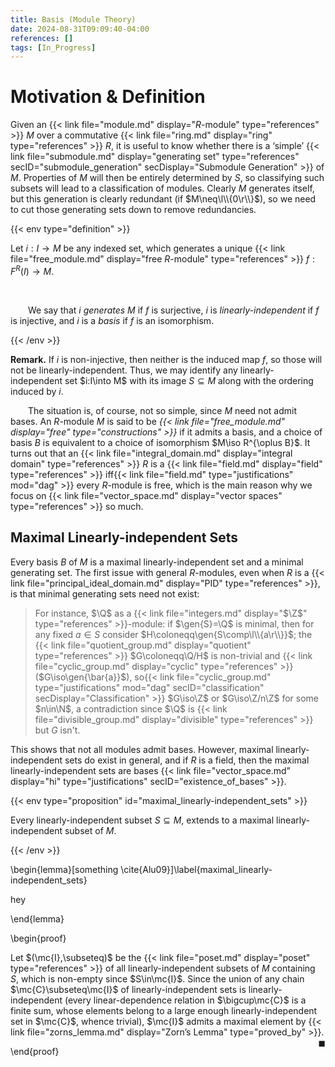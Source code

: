 ```yaml
---
title: Basis (Module Theory)
date: 2024-08-31T09:09:40-04:00
references: []
tags: [In_Progress]
---
```


# Motivation & Definition

Given an {{< link file="module.md" display="$R$-module" type="references" >}} $M$ over a commutative {{< link file="ring.md" display="ring" type="references" >}} $R$, it is useful to know whether there is a ‘simple’ {{< link file="submodule.md" display="generating set" type="references" secID="submodule_generation" secDisplay="Submodule Generation" >}} of $M$. Properties of $M$ will then be entirely determined by $S$, so classifying such subsets will lead to a classification of modules. Clearly $M$ generates itself, but this generation is clearly redundant (if $M\neq\l\\{0\r\\}$), so we need to cut those generating sets down to remove redundancies.

{{< env type="definition" >}}

Let $i:I\to M$ be any indexed set, which generates a unique {{< link file="free_module.md" display="free $R$-module" type="references" >}} $f:F^R(I)\to M$.

<br>

&emsp;&emsp;We say that $i$ *generates* $M$ if $f$ is surjective, $i$ is *linearly-independent* if $f$ is injective, and $i$ is a *basis* if $f$ is an isomorphism.

{{< /env >}}

**Remark.** If $i$ is non-injective, then neither is the induced map $f$, so those will not be linearly-independent. Thus, we may identify any linearly-independent set $i:I\into M$ with its image $S\subseteq M$ along with the ordering induced by $i$.

<div class="space"></div>

&emsp;&emsp;The situation is, of course, not so simple, since $M$ need not admit bases. An $R$-module $M$ is said to be *{{< link file="free_module.md" display="free" type="constructions" >}}* if it admits a basis, and a choice of basis $B$ is equivalent to a choice of isomorphism $M\iso R^{\oplus B}$. It turns out that an {{< link file="integral_domain.md" display="integral domain" type="references" >}} $R$ is a {{< link file="field.md" display="field" type="references" >}} iff{{< link file="field.md" type="justifications" mod="dag" >}} every $R$-module is free, which is the main reason why we focus on {{< link file="vector_space.md" display="vector spaces" type="references" >}} so much.

## Maximal Linearly-independent Sets

Every basis $B$ of $M$ is a maximal linearly-independent set and a minimal generating set. The first issue with general $R$-modules, even when $R$ is a {{< link file="principal_ideal_domain.md" display="PID" type="references" >}}, is that minimal generating sets need not exist:

> For instance, $\Q$ as a {{< link file="integers.md" display="$\Z$" type="references" >}}-module: if $\gen{S}=\Q$ is minimal, then for any fixed $a\in S$ consider $H\coloneqq\gen{S\comp\l\\{a\r\\}}$; the {{< link file="quotient_group.md" display="quotient" type="references" >}} $G\coloneqq\Q/H$ is non-trivial and {{< link file="cyclic_group.md" display="cyclic" type="references" >}} ($G\iso\gen{\bar{a}}$), so{{< link file="cyclic_group.md" type="justifications" mod="dag" secID="classification" secDisplay="Classification" >}} $G\iso\Z$ or $G\iso\Z/n\Z$ for some $n\in\N$, a contradiction since $\Q$ is {{< link file="divisible_group.md" display="divisible" type="references" >}} but $G$ isn't.

This shows that not all modules admit bases. However, maximal linearly-independent sets do exist in general, and if $R$ is a field, then the maximal linearly-independent sets are bases {{< link file="vector_space.md" display="hi" type="justifications" secID="existence_of_bases" >}}.

{{< env type="proposition" id="maximal_linearly-independent_sets" >}}

Every linearly-independent subset $S\subseteq M$, extends to a maximal linearly-independent subset of $M$.

{{< /env >}}

\begin{lemma}[something \cite{Alu09}]\label{maximal_linearly-independent_sets}

hey
    
\end{lemma}

\begin{proof}

Let $(\mc{I},\subseteq)$ be the {{< link file="poset.md" display="poset" type="references" >}} of all linearly-independent subsets of $M$ containing $S$, which is non-empty since $S\in\mc{I}$. Since the union of any chain $\mc{C}\subseteq\mc{I}$ of linearly-independent sets is linearly-independent (every linear-dependence relation in $\bigcup\mc{C}$ is a finite sum, whose elements belong to a large enough linearly-independent set in $\mc{C}$, whence trivial), $\mc{I}$ admits a maximal element by {{< link file="zorns_lemma.md" display="Zorn’s Lemma" type="proved_by" >}}.<span style="float:right;">$\blacksquare$</span>

\end{proof}
